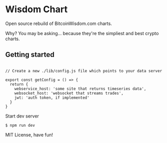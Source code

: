 # Wisdom Chart

Open source rebuild of BitcoinWisdom.com charts.  

Why? You may be asking... because they're the simpliest and best crypto charts.



## Getting started

```

// Create a new ./lib/config.js file which points to your data server

export const getConfig = () => {
  return {
    webservice_host: 'some site that returns timeseries data',
    websocket_host: 'websocket that streams trades',
    jwt: 'auth token, if implemented'
  }
}

```


Start dev server
```
$ npm run dev

```



MIT License, have fun!
